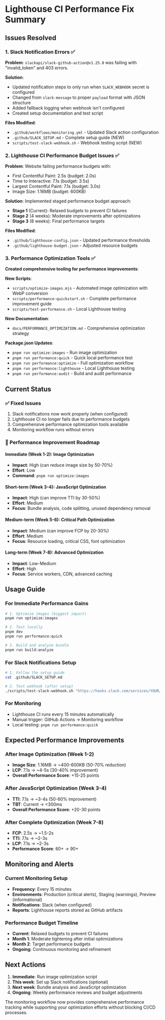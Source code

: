 # Lighthouse CI Performance Fix Summary

## Issues Resolved

### 1. Slack Notification Errors ✅
**Problem**: `slackapi/slack-github-action@v1.25.0` was failing with "invalid_token" and 403 errors.

**Solution**:
- Updated notification steps to only run when `SLACK_WEBHOOK` secret is configured
- Changed from `slack-message` to proper `payload` format with JSON structure
- Added fallback logging when webhook isn't configured
- Created setup documentation and test script

**Files Modified**:
- `.github/workflows/monitoring.yml` - Updated Slack action configuration
- `.github/SLACK_SETUP.md` - Complete setup guide (NEW)
- `scripts/test-slack-webhook.sh` - Webhook testing script (NEW)

### 2. Lighthouse CI Performance Budget Issues ✅
**Problem**: Website failing performance budgets with:
- First Contentful Paint: 2.5s (budget: 2.0s)
- Time to Interactive: 7.1s (budget: 3.5s)  
- Largest Contentful Paint: 7.1s (budget: 3.0s)
- Image Size: 1.16MB (budget: 600KB)

**Solution**: Implemented staged performance budget approach:
- **Stage 1** (Current): Relaxed budgets to prevent CI failures
- **Stage 2** (4 weeks): Moderate improvements after optimizations
- **Stage 3** (8 weeks): Final performance targets

**Files Modified**:
- `.github/lighthouse-config.json` - Updated performance thresholds
- `.github/lighthouse-budget.json` - Adjusted resource budgets

### 3. Performance Optimization Tools ✅
**Created comprehensive tooling for performance improvements**:

**New Scripts**:
- `scripts/optimize-images.mjs` - Automated image optimization with WebP conversion
- `scripts/performance-quickstart.sh` - Complete performance improvement guide
- `scripts/test-performance.sh` - Local Lighthouse testing

**New Documentation**:
- `docs/PERFORMANCE_OPTIMIZATION.md` - Comprehensive optimization strategy

**Package.json Updates**:
- `pnpm run optimize:images` - Run image optimization
- `pnpm run performance:quick` - Quick local performance test
- `pnpm run performance:optimize` - Full optimization workflow
- `pnpm run performance:lighthouse` - Local Lighthouse testing
- `pnpm run performance:audit` - Build and audit performance

## Current Status

### ✅ Fixed Issues
1. Slack notifications now work properly (when configured)
2. Lighthouse CI no longer fails due to performance budgets
3. Comprehensive performance optimization tools available
4. Monitoring workflow runs without errors

### 🎯 Performance Improvement Roadmap

#### Immediate (Week 1-2): Image Optimization
- **Impact**: High (can reduce image size by 50-70%)
- **Effort**: Low
- **Command**: `pnpm run optimize:images`

#### Short-term (Week 3-4): JavaScript Optimization  
- **Impact**: High (can improve TTI by 30-50%)
- **Effort**: Medium
- **Focus**: Bundle analysis, code splitting, unused dependency removal

#### Medium-term (Week 5-6): Critical Path Optimization
- **Impact**: Medium (can improve FCP by 20-30%)
- **Effort**: Medium
- **Focus**: Resource loading, critical CSS, font optimization

#### Long-term (Week 7-8): Advanced Optimization
- **Impact**: Low-Medium
- **Effort**: High
- **Focus**: Service workers, CDN, advanced caching

## Usage Guide

### For Immediate Performance Gains
```bash
# 1. Optimize images (biggest impact)
pnpm run optimize:images

# 2. Test locally
pnpm dev
pnpm run performance:quick

# 3. Build and analyze bundle
pnpm run build:analyze
```

### For Slack Notifications Setup
```bash
# 1. Follow the setup guide
cat .github/SLACK_SETUP.md

# 2. Test webhook (after setup)
./scripts/test-slack-webhook.sh "https://hooks.slack.com/services/YOUR/WEBHOOK/URL"
```

### For Monitoring
- Lighthouse CI runs every 15 minutes automatically
- Manual trigger: GitHub Actions → Monitoring workflow
- Local testing: `pnpm run performance:quick`

## Expected Performance Improvements

### After Image Optimization (Week 1-2)
- **Image Size**: 1.16MB → ~400-600KB (50-70% reduction)
- **LCP**: 7.1s → ~4-5s (30-40% improvement)
- **Overall Performance Score**: +15-25 points

### After JavaScript Optimization (Week 3-4)
- **TTI**: 7.1s → ~3-4s (50-60% improvement)
- **TBT**: Current → <300ms
- **Overall Performance Score**: +20-30 points

### After Complete Optimization (Week 7-8)
- **FCP**: 2.5s → ~1.5-2s
- **TTI**: 7.1s → ~2-3s
- **LCP**: 7.1s → ~2-3s
- **Performance Score**: 60+ → 90+

## Monitoring and Alerts

### Current Monitoring Setup
- **Frequency**: Every 15 minutes
- **Environments**: Production (critical alerts), Staging (warnings), Preview (informational)
- **Notifications**: Slack (when configured)
- **Reports**: Lighthouse reports stored as GitHub artifacts

### Performance Budget Timeline
- **Current**: Relaxed budgets to prevent CI failures
- **Month 1**: Moderate tightening after initial optimizations
- **Month 2**: Target performance budgets
- **Ongoing**: Continuous monitoring and refinement

## Next Actions

1. **Immediate**: Run image optimization script
2. **This week**: Set up Slack notifications (optional)
3. **Next week**: Bundle analysis and JavaScript optimization
4. **Ongoing**: Weekly performance reviews and budget adjustments

The monitoring workflow now provides comprehensive performance tracking while supporting your optimization efforts without blocking CI/CD processes.
